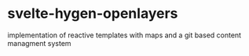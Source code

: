 # svelte-hygen-openlayers
implementation of reactive templates with maps and a git based content managment system
